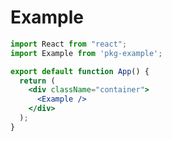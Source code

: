 Example
===

```jsx mdx:preview
import React from "react";
import Example from 'pkg-example';

export default function App() {
  return (
    <div className="container">
      <Example />
    </div>
  );
}
```